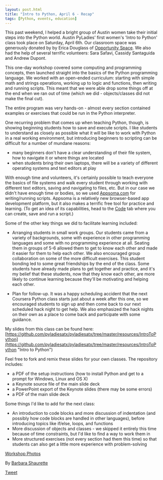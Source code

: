```yaml
---
layout: post.html
title: "Intro to Python, April 6 - Recap"
tags: [Python, events, education]
---
```


This past weekend, I helped a bright group of Austin women take their initial steps into the Python world.  Austin PyLadies' first women's 'Intro to Python' class took place on Saturday, April 6th.  Our classroom space was generously donated by by Erica Douglass of [Opportunity Space](http://opportunityspace.com/ "Opportunity Space").  We also had the help of several terrific volunteers: Sara Safavi, Cassidy Santaguida and Andrew Dupont.

This one-day workshop covered some computing and programming concepts, then launched straight into the basics of the Python programming language.  We worked with an open-ended curriculum: starting with simple math and strings operations, working up to logic and functions, then writing and running scripts.  This meant that we were able drop some things off at the end when we ran out of time (which we did - objects/classes did not make the final cut).

The entire program was very hands-on - almost every section contained examples or exercises that could be run in the Python interpreter.

One recurring problem that comes up when teaching Python, though, is showing beginning students how to save and execute scripts.  I like students to understand as closely as possible what it will be like to work with Python in a real working environment, but introducing beginners to scripting can be difficult for a number of mundane reasons:

* many beginners don't have a clear understanding of their file system, how to navigate it or where things are located
* when students bring their own laptops, there will be a variety of different operating systems and text editors at play

With enough time and volunteers, it's certainly possible to teach everyone the basics of file systems and walk every student through working with different text editors, saving and navigating to files, etc.  But in our case we didn't have enough time or bodies, so we used [Appsoma.com](https://appsoma.com/ "Appsoma.com") for writing/running scripts.  Appsoma is a relatively new browser-based app development platform, but it also makes a terrific free tool for practice and learning.  (To get an idea of its capabilities, head to the [Code](https://appsoma.com/code/ "Code") tab where you can create, save and run a script.)

Some of the other key things we did to facilitate learning included:

* Arranging students in small work groups.  Our students came from a variety of backgrounds, some with experience in other programming languages and some with no programming experience at all.  Seating them in groups of 5-6 allowed them to get to know each other and made it easier for them to help each other.  We also encouraged group collaboration on some of the more difficult exercises.  This student bonding led to some great friendships by the end of the class.  Some students have already made plans to get together and practice, and it's my belief that these students, now that they know each other, are more likely to continue learning because they'll be motivating and helping each other.

* Plan for follow-up.  It was a happy scheduling accident that the next Coursera Python class starts just about a week after this one, so we encouraged students to sign up and then come back to our next scheduled hack night to get help.  We also emphasized the hack nights on their own as a place to come back and participate with some guidance.

My slides from this class can be found here: [https://github.com/pyladiesatx/pyladiesatx/tree/master/resources/IntroToPython](https://github.com/pyladiesatx/pyladiesatx/tree/master/resources/IntroToPython "Intro to Python")

Feel free to fork and remix these slides for your own classes.  The repository includes:

* a PDF of the setup instructions (how to install Python and get to a prompt for Windows, Linux and OS X)
* a Keynote source file of the main slide deck
* a PowerPoint export of the Keynote slides (there may be some errors)
* a PDF of the main slide deck

Some things I'd like to add for the next class:

* An introduction to code blocks and more discussion of indentation (and possibly how code blocks are handled in other languages), before introducing topics like if/else, loops, and functions
* More discussion of objects and classes - we skipped it entirely this time because of time constraints, but I'd like to find a way to work them in
* More structured exercises (not every section had them this time) so that students can also get a little more experience with problem-solving

[Workshop Photos](http://www.meetup.com/PyLadies-ATX/photos/14117282/ "Intro to Python")

By [Barbara Shaurette](http://twitter.com/bshaurette "BShaurette | Twitter")

[Tweet](http://twitter.com/share)


